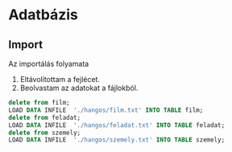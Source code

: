 # Adatbázis

## Import
Az importálás folyamata

1. Eltávolítottam a fejlécet.
2. Beolvastam az adatokat a fájlokból.
```sql
delete from film;
LOAD DATA INFILE  './hangos/film.txt' INTO TABLE film;
delete from feladat;
LOAD DATA INFILE  './hangos/feladat.txt' INTO TABLE feladat;
delete from szemely;
LOAD DATA INFILE  './hangos/szemely.txt' INTO TABLE szemely;
```

